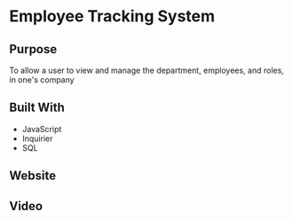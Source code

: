 # Employee Tracking System

## Purpose
 To allow a user to view and manage the department, employees, and roles, in one's company

 ## Built With
 * JavaScript
 * Inquirier
 * SQL

 ## Website

 ## Video 

